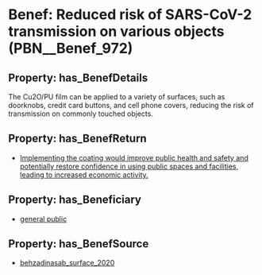 # Benef: __Reduced risk of SARS-CoV-2 transmission on various objects__ (PBN__Benef_972)

## Property: has_BenefDetails

The Cu2O/PU film can be applied to a variety of surfaces, such as doorknobs, credit card buttons, and cell phone covers, reducing the risk of transmission on commonly touched objects.

## Property: has_BenefReturn

* [Implementing the coating would improve public health and safety and potentially restore confidence in using public spaces and facilities, leading to increased economic activity.](../BenefReturn/PBN__BenefReturn_1069)

## Property: has_Beneficiary

* [general public](../Stakeholder/PBN__Stakeholder_29)

## Property: has_BenefSource

* [behzadinasab_surface_2020](../Article/PBN__Article_199)

